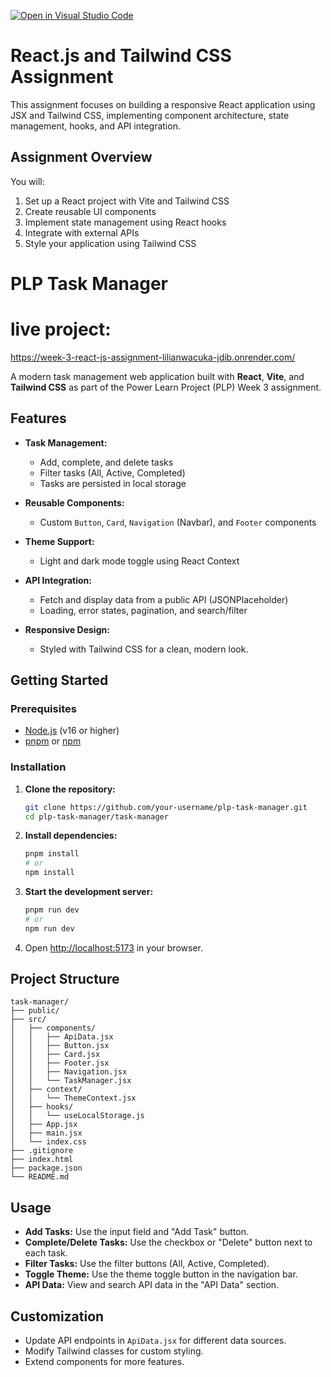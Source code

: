 [![Open in Visual Studio Code](https://classroom.github.com/assets/open-in-vscode-2e0aaae1b6195c2367325f4f02e2d04e9abb55f0b24a779b69b11b9e10269abc.svg)](https://classroom.github.com/online_ide?assignment_repo_id=19808819&assignment_repo_type=AssignmentRepo)
# React.js and Tailwind CSS Assignment

This assignment focuses on building a responsive React application using JSX and Tailwind CSS, implementing component architecture, state management, hooks, and API integration.

## Assignment Overview

You will:
1. Set up a React project with Vite and Tailwind CSS
2. Create reusable UI components
3. Implement state management using React hooks
4. Integrate with external APIs
5. Style your application using Tailwind CSS

# PLP Task Manager
# live project: 
https://week-3-react-js-assignment-lilianwacuka-jdib.onrender.com/

A modern task management web application built with **React**, **Vite**, and **Tailwind CSS** as part of the Power Learn Project (PLP) Week 3 assignment.

## Features

- **Task Management:**  
  - Add, complete, and delete tasks  
  - Filter tasks (All, Active, Completed)  
  - Tasks are persisted in local storage

- **Reusable Components:**  
  - Custom `Button`, `Card`, `Navigation` (Navbar), and `Footer` components

- **Theme Support:**  
  - Light and dark mode toggle using React Context

- **API Integration:**  
  - Fetch and display data from a public API (JSONPlaceholder)  
  - Loading, error states, pagination, and search/filter

- **Responsive Design:**  
  - Styled with Tailwind CSS for a clean, modern look.

## Getting Started

### Prerequisites

- [Node.js](https://nodejs.org/) (v16 or higher)
- [pnpm](https://pnpm.io/) or [npm](https://www.npmjs.com/)

### Installation

1. **Clone the repository:**
   ```sh
   git clone https://github.com/your-username/plp-task-manager.git
   cd plp-task-manager/task-manager
   ```

2. **Install dependencies:**
   ```sh
   pnpm install
   # or
   npm install
   ```

3. **Start the development server:**
   ```sh
   pnpm run dev
   # or
   npm run dev
   ```

4. Open [http://localhost:5173](http://localhost:5173) in your browser.

## Project Structure

```
task-manager/
├── public/
├── src/
│   ├── components/
│   │   ├── ApiData.jsx
│   │   ├── Button.jsx
│   │   ├── Card.jsx
│   │   ├── Footer.jsx
│   │   ├── Navigation.jsx
│   │   └── TaskManager.jsx
│   ├── context/
│   │   └── ThemeContext.jsx
│   ├── hooks/
│   │   └── useLocalStorage.js
│   ├── App.jsx
│   ├── main.jsx
│   └── index.css
├── .gitignore
├── index.html
├── package.json
└── README.md
```

## Usage

- **Add Tasks:** Use the input field and "Add Task" button.
- **Complete/Delete Tasks:** Use the checkbox or "Delete" button next to each task.
- **Filter Tasks:** Use the filter buttons (All, Active, Completed).
- **Toggle Theme:** Use the theme toggle button in the navigation bar.
- **API Data:** View and search API data in the "API Data" section.

## Customization

- Update API endpoints in `ApiData.jsx` for different data sources.
- Modify Tailwind classes for custom styling.
- Extend components for more features.

